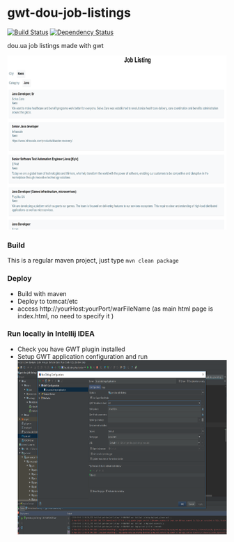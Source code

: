 # gwt-dou-job-listings
[![Build Status](https://travis-ci.org/joraclista/gwt-dou-job-listings.svg?branch=master)](https://travis-ci.org/joraclista/gwt-dou-job-listings)
[![Dependency Status](https://www.versioneye.com/user/projects/5a97c75e0fb24f2d1f43e601/badge.svg?style=flat)](https://www.versioneye.com/user/projects/5a97c75e0fb24f2d1f43e601)


dou.ua job listings made with gwt



<img src="/pics/screen.png" alt="screenshot" title="screenshot"  height="400" />

### Build

This is a regular maven project,
just type ```mvn clean package```

### Deploy

  * Build with maven
  * Deploy to tomcat/etc
  * access http://yourHost:yourPort/warFileName  (as main html page is index.html, no need to specify it )
  
 ### Run locally in Intellij IDEA
   * Check you have GWT plugin installed
   * Setup GWT application configuration and run
    <img src="/pics/idea-setup.png" alt="screenshot" title="screenshot"  height="400" />
 
 

